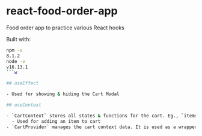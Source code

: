 # react-food-order-app

Food order app to practice various React hooks

Built with:

```sh
npm -v
8.1.2
node -v
v16.13.1
```w

## useEffect

- Used for showing & hiding the Cart Modal

## useContext

- `CartContext` stores all states & functions for the cart. Eg., `items`, `totalAmount`, `addItem`, `removeItem`.
  - Used for adding an item to cart
- `CartProvider` manages the cart context data. It is used as a wrapper to all components that want access to the context.
